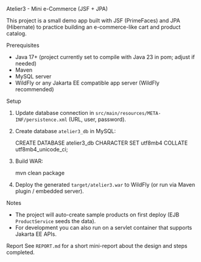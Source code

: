 Atelier3 - Mini e-Commerce (JSF + JPA)

This project is a small demo app built with JSF (PrimeFaces) and JPA (Hibernate) to practice building an e-commerce-like cart and product catalog.

Prerequisites
- Java 17+ (project currently set to compile with Java 23 in pom; adjust if needed)
- Maven
- MySQL server
- WildFly or any Jakarta EE compatible app server (WildFly recommended)

Setup
1. Update database connection in `src/main/resources/META-INF/persistence.xml` (URL, user, password).
2. Create database `atelier3_db` in MySQL:

   CREATE DATABASE atelier3_db CHARACTER SET utf8mb4 COLLATE utf8mb4_unicode_ci;

3. Build WAR:

   mvn clean package

4. Deploy the generated `target/atelier3.war` to WildFly (or run via Maven plugin / embedded server).

Notes
- The project will auto-create sample products on first deploy (EJB `ProductService` seeds the data).
- For development you can also run on a servlet container that supports Jakarta EE APIs.

Report
See `REPORT.md` for a short mini-report about the design and steps completed.
